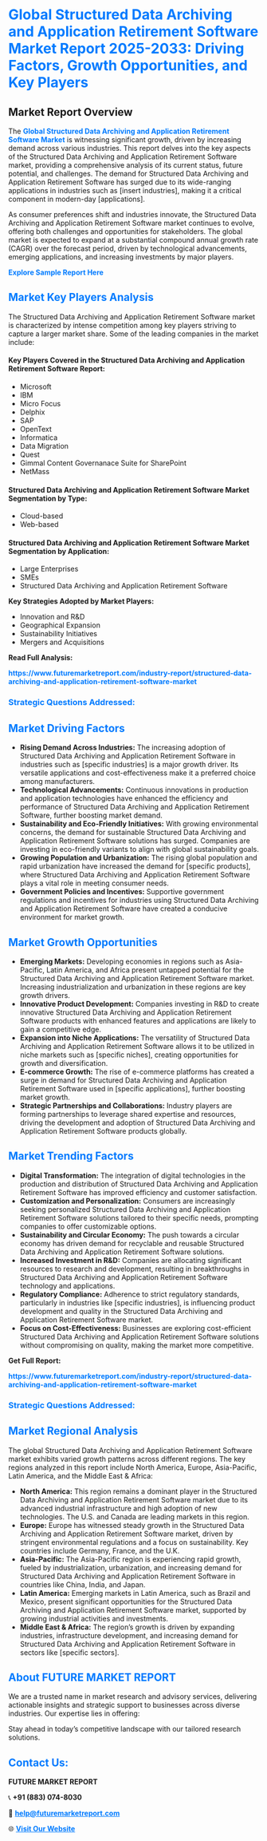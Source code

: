 <h1 style="color: #007BFF;">Global Structured Data Archiving and Application Retirement Software Market Report 2025-2033: Driving Factors, Growth Opportunities, and Key Players</h1>

<section id="overview">
<h2>Market Report Overview</h2>
<p>The <a href="https://www.futuremarketreport.com/industry-report/structured-data-archiving-and-application-retirement-software-market" style="color: #007BFF; text-decoration: none;"><strong>Global Structured Data Archiving and Application Retirement Software Market</strong></a> is witnessing significant growth, driven by increasing demand across various industries. This report delves into the key aspects of the Structured Data Archiving and Application Retirement Software market, providing a comprehensive analysis of its current status, future potential, and challenges. The demand for Structured Data Archiving and Application Retirement Software has surged due to its wide-ranging applications in industries such as [insert industries], making it a critical component in modern-day [applications].</p>
<p>As consumer preferences shift and industries innovate, the Structured Data Archiving and Application Retirement Software market continues to evolve, offering both challenges and opportunities for stakeholders. The global market is expected to expand at a substantial compound annual growth rate (CAGR) over the forecast period, driven by technological advancements, emerging applications, and increasing investments by major players.</p>
</section>

<section id="overview">
<p><a href="https://www.futuremarketreport.com/request-sample/reportId=111518" style="color: #007BFF; text-decoration: none;"><strong>Explore Sample Report Here</strong></a></p>
</section>

<section id="key-players">
<h2 style="color: #007BFF;">Market Key Players Analysis</h2>
<p>The Structured Data Archiving and Application Retirement Software market is characterized by intense competition among key players striving to capture a larger market share. Some of the leading companies in the market include:</p>
<h4>Key Players Covered in the Structured Data Archiving and Application Retirement Software Report:</h4>
<ul><li>Microsoft</li><li>IBM</li><li>Micro Focus</li><li>Delphix</li><li>SAP</li><li>OpenText</li><li>Informatica</li><li>Data Migration</li><li>Quest</li><li>Gimmal Content Governanace Suite for SharePoint</li><li>NetMass</li></ul>
<h4>Structured Data Archiving and Application Retirement Software Market Segmentation by Type:</h4>
<ul><li>Cloud-based</li><li>Web-based</li></ul>

<h4>Structured Data Archiving and Application Retirement Software Market Segmentation by Application:</h4>
<ul><li>Large Enterprises</li><li>SMEs</li><li>Structured Data Archiving and Application Retirement Software</li></ul>
<p><strong>Key Strategies Adopted by Market Players:</strong></p>
<ul>
<li>Innovation and R&D</li>
<li>Geographical Expansion</li>
<li>Sustainability Initiatives</li>
<li>Mergers and Acquisitions</li>
</ul>
</section>

<section>
<p><strong>Read Full Analysis: </strong></p><a href="https://www.futuremarketreport.com/industry-report/structured-data-archiving-and-application-retirement-software-market" style="color: #007BFF; text-decoration: none;"><strong>https://www.futuremarketreport.com/industry-report/structured-data-archiving-and-application-retirement-software-market</strong></a>
<h3 style="color: #007BFF;">Strategic Questions Addressed:</h3>
</section>

<section id="driving-factors">
<h2 style="color: #007BFF;">Market Driving Factors</h2>
<ul>
<li><strong>Rising Demand Across Industries:</strong> The increasing adoption of Structured Data Archiving and Application Retirement Software in industries such as [specific industries] is a major growth driver. Its versatile applications and cost-effectiveness make it a preferred choice among manufacturers.</li>
<li><strong>Technological Advancements:</strong> Continuous innovations in production and application technologies have enhanced the efficiency and performance of Structured Data Archiving and Application Retirement Software, further boosting market demand.</li>
<li><strong>Sustainability and Eco-Friendly Initiatives:</strong> With growing environmental concerns, the demand for sustainable Structured Data Archiving and Application Retirement Software solutions has surged. Companies are investing in eco-friendly variants to align with global sustainability goals.</li>
<li><strong>Growing Population and Urbanization:</strong> The rising global population and rapid urbanization have increased the demand for [specific products], where Structured Data Archiving and Application Retirement Software plays a vital role in meeting consumer needs.</li>
<li><strong>Government Policies and Incentives:</strong> Supportive government regulations and incentives for industries using Structured Data Archiving and Application Retirement Software have created a conducive environment for market growth.</li>
</ul>
</section>

<section id="growth-opportunities">
<h2 style="color: #007BFF;">Market Growth Opportunities</h2>
<ul>
<li><strong>Emerging Markets:</strong> Developing economies in regions such as Asia-Pacific, Latin America, and Africa present untapped potential for the Structured Data Archiving and Application Retirement Software market. Increasing industrialization and urbanization in these regions are key growth drivers.</li>
<li><strong>Innovative Product Development:</strong> Companies investing in R&D to create innovative Structured Data Archiving and Application Retirement Software products with enhanced features and applications are likely to gain a competitive edge.</li>
<li><strong>Expansion into Niche Applications:</strong> The versatility of Structured Data Archiving and Application Retirement Software allows it to be utilized in niche markets such as [specific niches], creating opportunities for growth and diversification.</li>
<li><strong>E-commerce Growth:</strong> The rise of e-commerce platforms has created a surge in demand for Structured Data Archiving and Application Retirement Software used in [specific applications], further boosting market growth.</li>
<li><strong>Strategic Partnerships and Collaborations:</strong> Industry players are forming partnerships to leverage shared expertise and resources, driving the development and adoption of Structured Data Archiving and Application Retirement Software products globally.</li>
</ul>
</section>

<section id="trending-factors">
<h2 style="color: #007BFF;">Market Trending Factors</h2>
<ul>
<li><strong>Digital Transformation:</strong> The integration of digital technologies in the production and distribution of Structured Data Archiving and Application Retirement Software has improved efficiency and customer satisfaction.</li>
<li><strong>Customization and Personalization:</strong> Consumers are increasingly seeking personalized Structured Data Archiving and Application Retirement Software solutions tailored to their specific needs, prompting companies to offer customizable options.</li>
<li><strong>Sustainability and Circular Economy:</strong> The push towards a circular economy has driven demand for recyclable and reusable Structured Data Archiving and Application Retirement Software solutions.</li>
<li><strong>Increased Investment in R&D:</strong> Companies are allocating significant resources to research and development, resulting in breakthroughs in Structured Data Archiving and Application Retirement Software technology and applications.</li>
<li><strong>Regulatory Compliance:</strong> Adherence to strict regulatory standards, particularly in industries like [specific industries], is influencing product development and quality in the Structured Data Archiving and Application Retirement Software market.</li>
<li><strong>Focus on Cost-Effectiveness:</strong> Businesses are exploring cost-efficient Structured Data Archiving and Application Retirement Software solutions without compromising on quality, making the market more competitive.</li>
</ul>
</section>

<section>
<p><strong>Get Full Report: </strong></p><a href="https://www.futuremarketreport.com/industry-report/structured-data-archiving-and-application-retirement-software-market" style="color: #007BFF; text-decoration: none;"><strong>https://www.futuremarketreport.com/industry-report/structured-data-archiving-and-application-retirement-software-market</strong></a>
<h3 style="color: #007BFF;">Strategic Questions Addressed:</h3>
</section>


<section id="regional-analysis">
<h2 style="color: #007BFF;">Market Regional Analysis</h2>
<p>The global Structured Data Archiving and Application Retirement Software market exhibits varied growth patterns across different regions. The key regions analyzed in this report include North America, Europe, Asia-Pacific, Latin America, and the Middle East & Africa:</p>
<ul>
<li><strong>North America:</strong> This region remains a dominant player in the Structured Data Archiving and Application Retirement Software market due to its advanced industrial infrastructure and high adoption of new technologies. The U.S. and Canada are leading markets in this region.</li>
<li><strong>Europe:</strong> Europe has witnessed steady growth in the Structured Data Archiving and Application Retirement Software market, driven by stringent environmental regulations and a focus on sustainability. Key countries include Germany, France, and the U.K.</li>
<li><strong>Asia-Pacific:</strong> The Asia-Pacific region is experiencing rapid growth, fueled by industrialization, urbanization, and increasing demand for Structured Data Archiving and Application Retirement Software in countries like China, India, and Japan.</li>
<li><strong>Latin America:</strong> Emerging markets in Latin America, such as Brazil and Mexico, present significant opportunities for the Structured Data Archiving and Application Retirement Software market, supported by growing industrial activities and investments.</li>
<li><strong>Middle East & Africa:</strong> The region’s growth is driven by expanding industries, infrastructure development, and increasing demand for Structured Data Archiving and Application Retirement Software in sectors like [specific sectors].</li>
</ul>
</section>

<footer>
<h2 style="color: #007BFF;">About FUTURE MARKET REPORT</h2>
<p>We are a trusted name in market research and advisory services, delivering actionable insights and strategic support to businesses across diverse industries. Our expertise lies in offering:</p>

<p>Stay ahead in today’s competitive landscape with our tailored research solutions.</p>

<h2 style="color: #007BFF;">Contact Us:</h2>
<p><strong>FUTURE MARKET REPORT</strong></p>
<p>📞 <strong>+91 (883) 074-8030</strong></p>
<p>📧 <strong><a href="mailto:help@futuremarketreport.com" style="color: #007BFF;">help@futuremarketreport.com</a></strong></p>
<p>🌐 <strong><a href="https://www.futuremarketreport.com/" style="color: #007BFF;">Visit Our Website</a></strong></p>
</footer>
